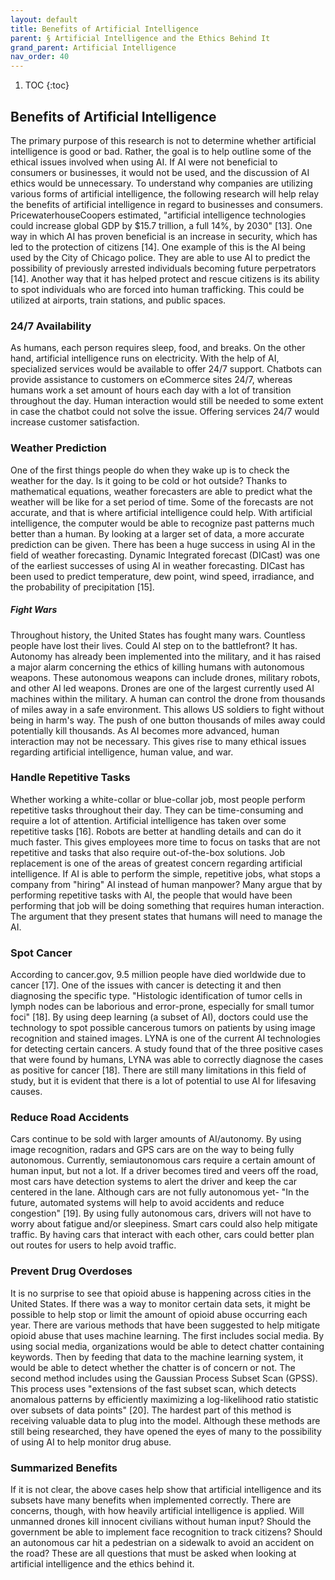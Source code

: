 ```yaml
---
layout: default
title: Benefits of Artificial Intelligence 
parent: § Artificial Intelligence and the Ethics Behind It  
grand_parent: Artificial Intelligence 
nav_order: 40 
---
```

<style>
.dont-break-out {
  /* These are technically the same, but use both */
  overflow-wrap: break-word;
  word-wrap: break-word;

     -ms-word-break: break-all;
  /* This is the dangerous one in WebKit, as it breaks things wherever */
  word-break: break-all;
  /* Instead use this non-standard one: */
  word-break: break-word;
}

.youtube-container {
    position: relative;
    width: 100%;
    height: 0;
    padding-bottom: 56.25%;
}
.youtube-video {
    position: absolute;
    top: 0;
    left: 0;
    width: 100%;
    height: 100%;
}

</style>

<div class="dont-break-out" markdown="1">

1. TOC
{:toc}

## Benefits of Artificial Intelligence
The primary purpose of this research is not to determine whether artificial intelligence is good or bad. Rather, the goal is to help outline some of the ethical issues involved when using AI. If AI were not beneficial to consumers or businesses, it would not be used, and the discussion of AI ethics would be unnecessary. To understand why companies are utilizing various forms of artificial intelligence, the following research will help relay the benefits of artificial intelligence in regard to businesses and consumers. PricewaterhouseCoopers estimated, "artificial intelligence technologies could increase global GDP by $15.7 trillion, a full 14%, by 2030" [13]. One way in which AI has proven beneficial is an increase in security, which has led to the protection of citizens [14]. One example of this is the AI being used by the City of Chicago police. They are able to use AI to predict the possibility of previously arrested individuals becoming future perpetrators [14]. Another way that it has helped protect and rescue citizens is its ability to spot individuals who are forced into human trafficking. This could be utilized at airports, train stations, and public spaces.

### 24/7 Availability
As humans, each person requires sleep, food, and breaks. On the other hand, artificial intelligence runs on electricity. With the help of AI, specialized services would be available to offer 24/7 support. Chatbots can provide assistance to customers on eCommerce sites 24/7, whereas humans work a set amount of hours each day with a lot of transition throughout the day. Human interaction would still be needed to some extent in case the chatbot could not solve the issue. Offering services 24/7 would increase customer satisfaction.

### Weather Prediction
One of the first things people do when they wake up is to check the weather for the day. Is it going to be cold or hot outside? Thanks to mathematical equations, weather forecasters are able to predict what the weather will be like for a set period of time. Some of the forecasts are not accurate, and that is where artificial intelligence could help. With artificial intelligence, the computer would be able to recognize past patterns much better than a human. By looking at a larger set of data, a more accurate prediction can be given. There has been a huge success in using AI in the field of weather forecasting. Dynamic Integrated forecast (DICast) was one of the earliest successes of using AI in weather forecasting. DICast has been used to predict temperature, dew point, wind speed, irradiance, and the probability of precipitation [15].

##### Fight Wars
Throughout history, the United States has fought many wars. Countless people have lost their lives. Could AI step on to the battlefront? It has. Autonomy has already been implemented into the military, and it has raised a major alarm concerning the ethics of killing humans with autonomous weapons. These autonomous weapons can include drones, military robots, and other AI led weapons. Drones are one of the largest currently used AI machines within the military. A human can control the drone from thousands of miles away in a safe environment. This allows US soldiers to fight without being in harm's way. The push of one button thousands of miles away could potentially kill thousands. As AI becomes more advanced, human interaction may not be necessary. This gives rise to many ethical issues regarding artificial intelligence, human value, and war. 

### Handle Repetitive Tasks
Whether working a white-collar or blue-collar job, most people perform repetitive tasks throughout their day. They can be time-consuming and require a lot of attention. Artificial intelligence has taken over some repetitive tasks [16]. Robots are better at handling details and can do it much faster. This gives employees more time to focus on tasks that are not repetitive and tasks that also require out-of-the-box solutions. Job replacement is one of the areas of greatest concern regarding artificial intelligence. If AI is able to perform the simple, repetitive jobs, what stops a company from "hiring" AI instead of human manpower? Many argue that by performing repetitive tasks with AI, the people that would have been performing that job will be doing something that requires human interaction. The argument that they present states that humans will need to manage the AI.

### Spot Cancer
According to cancer.gov, 9.5 million people have died worldwide due to cancer [17]. One of the issues with cancer is detecting it and then diagnosing the specific type. "Histologic identification of tumor cells in lymph nodes can be laborious and error-prone, especially for small tumor foci" [18]. By using deep learning (a subset of AI), doctors could use the technology to spot possible cancerous tumors on patients by using image recognition and stained images. LYNA is one of the current AI technologies for detecting certain cancers. A study found that of the three positive cases that were found by humans, LYNA was able to correctly diagnose the cases as positive for cancer [18]. There are still many limitations in this field of study, but it is evident that there is a lot of potential to use AI for lifesaving causes.

### Reduce Road Accidents
Cars continue to be sold with larger amounts of AI/autonomy. By using image recognition, radars and GPS cars are on the way to being fully autonomous. Currently, semiautonomous cars require a certain amount of human input, but not a lot. If a driver becomes tired and veers off the road, most cars have detection systems to alert the driver and keep the car centered in the lane. Although cars are not fully autonomous yet- "In the future, automated systems will help to avoid accidents and reduce congestion" [19]. By using fully autonomous cars, drivers will not have to worry about fatigue and/or sleepiness. Smart cars could also help mitigate traffic. By having cars that interact with each other, cars could better plan out routes for users to help avoid traffic.

### Prevent Drug Overdoses
It is no surprise to see that opioid abuse is happening across cities in the United States. If there was a way to monitor certain data sets, it might be possible to help stop or limit the amount of opioid abuse occurring each year. There are various methods that have been suggested to help mitigate opioid abuse that uses machine learning. The first includes social media. By using social media, organizations would be able to detect chatter containing keywords. Then by feeding that data to the machine learning system, it would be able to detect whether the chatter is of concern or not. The second method includes using the Gaussian Process Subset Scan (GPSS). This process uses "extensions of the fast subset scan, which detects anomalous patterns by efficiently maximizing a log-likelihood ratio statistic over subsets of data points" [20]. The hardest part of this method is receiving valuable data to plug into the model. Although these methods are still being researched, they have opened the eyes of many to the possibility of using AI to help monitor drug abuse.

### Summarized Benefits
If it is not clear, the above cases help show that artificial intelligence and its subsets have many benefits when implemented correctly. There are concerns, though, with how heavily artificial intelligence is applied. Will unmanned drones kill innocent civilians without human input? Should the government be able to implement face recognition to track citizens? Should an autonomous car hit a pedestrian on a sidewalk to avoid an accident on the road? These are all questions that must be asked when looking at artificial intelligence and the ethics behind it.

</div>
